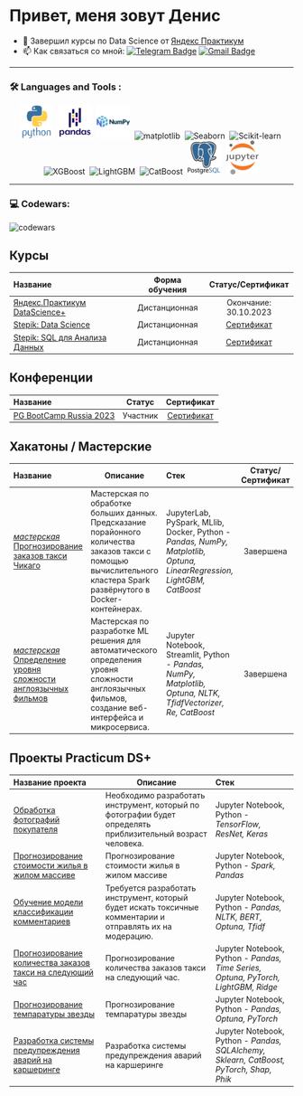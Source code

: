 # Привет, меня зовут Денис

- :book: Завершил курсы по Data Science от [Яндекс Практикум](https://practicum.yandex.ru/data-scientist-plus/?utm_source=partners&utm_medium=ratingoff&utm_campaign=partners_ratingoff_data-scientist-plus)
- :mailbox: Как связаться со мной: [![Telegram Badge](https://img.shields.io/badge/-mukhanovdv-blue?style=flat&logo=Telegram&logoColor=white)](https://t.me/mukhanovdv) [![Gmail Badge](https://img.shields.io/badge/-Gmail-red?style=flat&logo=Gmail&logoColor=white)](mailto:ds.mukhanov@gmail.com)
---

### :hammer_and_wrench: Languages and Tools :

<div align="center">
  <img src="https://github.com/devicons/devicon/blob/master/icons/python/python-original-wordmark.svg" title="Python" alt="Python" width="60" height="60"/>&nbsp;
  <img src="https://github.com/devicons/devicon/blob/master/icons/pandas/pandas-original-wordmark.svg" title="Pandas" alt="Pandas" width="60" height="60"/>&nbsp;
  <img src="https://github.com/devicons/devicon/blob/master/icons/numpy/numpy-original-wordmark.svg" title="Numpy" alt="Numpy" width="60" height="60"/>&nbsp;
  <img src="https://upload.wikimedia.org/wikipedia/commons/0/01/Created_with_Matplotlib-logo.svg" title="matplotlib" alt="matplotlib" width="60" height="60"/>&nbsp;
  <img src="https://seaborn.pydata.org/_images/logo-tall-lightbg.svg" title="Seaborn" alt="Seaborn" width="60" height="60"/>&nbsp;
  <img src="https://upload.wikimedia.org/wikipedia/commons/0/05/Scikit_learn_logo_small.svg" title="Scikit-learn" alt="Scikit-learn" width="60" height="60"/>&nbsp;
  <img src="https://xgboost.ai/images/logo/xgboost-logo.png" title="XGBoost" alt="XGBoost" width="100" height="40"/>&nbsp;
  <img src="https://lightgbm.readthedocs.io/en/v3.3.2/_images/LightGBM_logo_black_text.svg" title="LightGBM" alt="LightGBM" width="80" height="40"/>&nbsp;
  <img src="https://upload.wikimedia.org/wikipedia/commons/c/cc/CatBoostLogo.png" title="CatBoost" alt="CatBoost" width="60" height="60"/>&nbsp;
  <img src="https://github.com/devicons/devicon/blob/master/icons/postgresql/postgresql-original-wordmark.svg" title="PostgreSQL" alt="PostgreSQL" width="60" height="60"/>&nbsp;
  <img src="https://github.com/devicons/devicon/blob/master/icons/jupyter/jupyter-original-wordmark.svg" title="Jupyter" alt="Jupyter" width="60" height="60"/>
</div>

---

### 💻 Codewars:

![codewars](https://www.codewars.com/users/Denis_Mukhanov/badges/large)

## Курсы

| Название | Форма обучения | Статус/Сертификат |
| :--- | :---: | :---: |
| [Яндекс.Практикум DataScience+](https://practicum.yandex.ru/profile/data-scientist-plus/) | Дистанционная | Окончание: 30.10.2023|
| [Stepik: Data Science](https://stepik.org/course/113596/info) | Дистанционная | [Сертификат](https://github.com/Denis-Mukhanov/denis-mukhanov/blob/main/certificates/stepik-certificate-113596-1c96123.pdf) |
| [Stepik: SQL для Анализа Данных](https://stepik.org/course/116332/info) | Дистанционная | [Сертификат](https://github.com/Denis-Mukhanov/denis-mukhanov/blob/main/certificates/stepik-certificate-116332-60e4dd0.pdf) |

## Конференции

| Название | Статус | Сертификат |
| :--- | :---: | :---: |
| [PG BootCamp Russia 2023](https://pgbootcamp.ru/ru/event/#program) | Участник | [Сертификат](https://github.com/Denis-Mukhanov/denis-mukhanov/blob/main/certificates/PG_BootCamp_Russia_2023.pdf) |

## Хакатоны / Мастерские

| Название | Описание | Стек | Статус/Сертификат |
| :--- | --- | :--- | :---: |
| [*мастерская* Прогнозирование заказов такси Чикаго](https://github.com/Denis-Mukhanov/Chicago_taxi_trips_BigData) | Мастерская по обработке больших данных. Предсказание порайонного количества заказов такси с помощью вычислительного кластера Spark развёрнутого в Docker-контейнерах. | JupyterLab, PySpark, MLlib, Docker, Python - *Pandas, NumPy, Matplotlib, Optuna, LinearRegression, LightGBM, CatBoost* | Завершена |
| [*мастерская* Определение уровня сложности англоязычных фильмов](https://github.com/Denis-Mukhanov/english-score) | Мастерская по разработке ML решения для автоматического определения уровня сложности англоязычных фильмов, создание веб-интерфейса и микросервиса. | Jupyter Notebook, Streamlit, Python - *Pandas, NumPy, Matplotlib, Optuna, NLTK, TfidfVectorizer, Re, CatBoost* | Завершена |

## Проекты Practicum DS+

| Название проекта | Описание | Стек | 
| :--- | --- | :--- |
| [Обработка фотографий покупателя](https://github.com/Denis-Mukhanov/age-estimation) | Необходимо разработать инструмент, который по фотографии будет определять приблизительный возраст человека. | Jupyter Notebook, Python - *TensorFlow, ResNet, Keras* |
| [Прогнозирование стоимости жилья в жилом массиве](https://github.com/Denis-Mukhanov/spark-home-value-prediction) | Прогнозирование стоимости жилья в жилом массиве | Jupyter Notebook, Python - *Spark, Pandas* |
| [Обучение модели классификации комментариев](https://github.com/Denis-Mukhanov/toxic-comments) | Требуется разработать инструмент, который будет искать токсичные комментарии и отправлять их на модерацию. | Jupyter Notebook, Python - *Pandas, NLTK, BERT, Optuna, Tfidf* |
| [Прогнозирование количества заказов такси на следующий час](https://github.com/Denis-Mukhanov/forecast-of-taxi-orders) | Прогнозирование количества заказов такси на следующий час. | Jupyter Notebook, Python - *Pandas, Time Series, Optuna, PyTorch, LightGBM, Ridge* |
| [Прогнозирование темпаратуры звезды](https://github.com/Denis-Mukhanov/determining-temperature-stars) | Прогнозирование темпаратуры звезды | Jupyter Notebook, Python - *Pandas, Optuna, PyTorch* |
| [Разработка системы предупреждения аварий на каршеринге](https://github.com/Denis-Mukhanov/road-accident-risk) | Разработка системы предупреждения аварий на каршеринге | Jupyter Notebook, Python - *Pandas, SQLAlchemy, Sklearn, CatBoost, PyTorch, Shap, Phik* |
